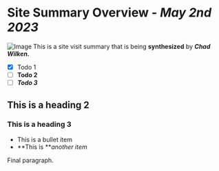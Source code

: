# Site Summary Overview - _May 2nd 2023_
![Image](https://img.companycam.com/5zVdNKWQ1hqPOD-IspzX3kMsodTPlv6n39kgerOGjc4/rs:fit:4032:4032/q:100/aHR0cHM6Ly9jb21w/YW55Y2FtLXBlbmRp/bmcuczMuYW1hem9u/YXdzLmNvbS82OTc5/YmFlZS03MzU5LTQy/OWYtYmFhYS0yMmVl/NDY1NWZhODUuanBn.jpg)
This is a site visit summary that is being **synthesized** by _**Chad Wilken.**_

- [x] Todo 1
- [ ] **Todo 2**
- [ ] _**Todo 3**_

## This is a heading 2
### This is a heading 3

- This is a bullet item
- **This is **_another item_

Final paragraph.
